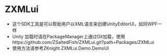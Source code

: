 # ZXMLui
- 这个SDK工具是可以帮助用户以XML语言来创建UnityEditorUI，如同WPF一样
- Unity 加载时请在PackageManager上通过Git加载，使用https://github.com/ZSaltedFish/ZXMLui.git?path=Packages/ZXMLui
- 使用方法请参考ZKnight.ZXMLui.Demo.DemoUI
